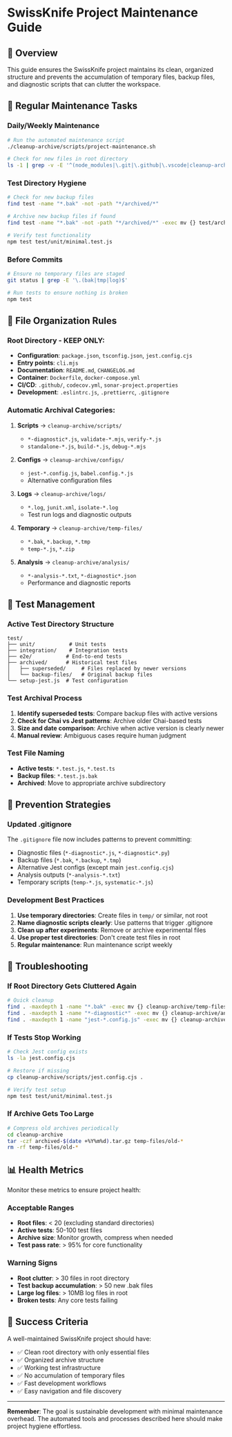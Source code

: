 # SwissKnife Project Maintenance Guide

## 🎯 Overview

This guide ensures the SwissKnife project maintains its clean, organized structure and prevents the accumulation of temporary files, backup files, and diagnostic scripts that can clutter the workspace.

## 🧹 Regular Maintenance Tasks

### Daily/Weekly Maintenance
```bash
# Run the automated maintenance script
./cleanup-archive/scripts/project-maintenance.sh

# Check for new files in root directory
ls -1 | grep -v -E '^(node_modules|\.git|\.github|\.vscode|cleanup-archive|test|src|docs|coverage|dist|archived|benchmark|benchmarks|deploy|goose|ipfs_accelerate_js|lilypad-docs|logs|scripts|solution_tests|types)$'
```

### Test Directory Hygiene
```bash
# Check for new backup files
find test -name "*.bak" -not -path "*/archived/*"

# Archive new backup files if found
find test -name "*.bak" -not -path "*/archived/*" -exec mv {} test/archived/backup-files/bak/ \;

# Verify test functionality
npm test test/unit/minimal.test.js
```

### Before Commits
```bash
# Ensure no temporary files are staged
git status | grep -E '\.(bak|tmp|log)$'

# Run tests to ensure nothing is broken
npm test
```

## 📁 File Organization Rules

### Root Directory - KEEP ONLY:
- **Configuration**: `package.json`, `tsconfig.json`, `jest.config.cjs`
- **Entry points**: `cli.mjs`
- **Documentation**: `README.md`, `CHANGELOG.md`
- **Container**: `Dockerfile`, `docker-compose.yml`
- **CI/CD**: `.github/`, `codecov.yml`, `sonar-project.properties`
- **Development**: `.eslintrc.js`, `.prettierrc`, `.gitignore`

### Automatic Archival Categories:
1. **Scripts** → `cleanup-archive/scripts/`
   - `*-diagnostic*.js`, `validate-*.mjs`, `verify-*.js`
   - `standalone-*.js`, `build-*.js`, `debug-*.mjs`

2. **Configs** → `cleanup-archive/configs/`
   - `jest-*.config.js`, `babel.config.*.js`
   - Alternative configuration files

3. **Logs** → `cleanup-archive/logs/`
   - `*.log`, `junit.xml`, `isolate-*.log`
   - Test run logs and diagnostic outputs

4. **Temporary** → `cleanup-archive/temp-files/`
   - `*.bak`, `*.backup`, `*.tmp`
   - `temp-*.js`, `*.zip`

5. **Analysis** → `cleanup-archive/analysis/`
   - `*-analysis-*.txt`, `*-diagnostic*.json`
   - Performance and diagnostic reports

## 🧪 Test Management

### Active Test Directory Structure
```
test/
├── unit/           # Unit tests
├── integration/    # Integration tests
├── e2e/           # End-to-end tests
├── archived/      # Historical test files
│   ├── superseded/     # Files replaced by newer versions
│   └── backup-files/   # Original backup files
└── setup-jest.js  # Test configuration
```

### Test Archival Process
1. **Identify superseded tests**: Compare backup files with active versions
2. **Check for Chai vs Jest patterns**: Archive older Chai-based tests
3. **Size and date comparison**: Archive when active version is clearly newer
4. **Manual review**: Ambiguous cases require human judgment

### Test File Naming
- **Active tests**: `*.test.js`, `*.test.ts`
- **Backup files**: `*.test.js.bak`
- **Archived**: Move to appropriate archive subdirectory

## 🚫 Prevention Strategies

### Updated .gitignore
The `.gitignore` file now includes patterns to prevent committing:
- Diagnostic files (`*-diagnostic*.js`, `*-diagnostic*.py`)
- Backup files (`*.bak`, `*.backup`, `*.tmp`)
- Alternative Jest configs (except main `jest.config.cjs`)
- Analysis outputs (`*-analysis-*.txt`)
- Temporary scripts (`temp-*.js`, `systematic-*.js`)

### Development Best Practices
1. **Use temporary directories**: Create files in `temp/` or similar, not root
2. **Name diagnostic scripts clearly**: Use patterns that trigger .gitignore
3. **Clean up after experiments**: Remove or archive experimental files
4. **Use proper test directories**: Don't create test files in root
5. **Regular maintenance**: Run maintenance script weekly

## 🔧 Troubleshooting

### If Root Directory Gets Cluttered Again
```bash
# Quick cleanup
find . -maxdepth 1 -name "*.bak" -exec mv {} cleanup-archive/temp-files/ \;
find . -maxdepth 1 -name "*-diagnostic*" -exec mv {} cleanup-archive/analysis/ \;
find . -maxdepth 1 -name "jest-*.config.js" -exec mv {} cleanup-archive/configs/ \;
```

### If Tests Stop Working
```bash
# Check Jest config exists
ls -la jest.config.cjs

# Restore if missing
cp cleanup-archive/scripts/jest.config.cjs .

# Verify test setup
npm test test/unit/minimal.test.js
```

### If Archive Gets Too Large
```bash
# Compress old archives periodically
cd cleanup-archive
tar -czf archived-$(date +%Y%m%d).tar.gz temp-files/old-*
rm -rf temp-files/old-*
```

## 📊 Health Metrics

Monitor these metrics to ensure project health:

### Acceptable Ranges
- **Root files**: < 20 (excluding standard directories)
- **Active tests**: 50-100 test files
- **Archive size**: Monitor growth, compress when needed
- **Test pass rate**: > 95% for core functionality

### Warning Signs
- **Root clutter**: > 30 files in root directory
- **Test backup accumulation**: > 50 new .bak files
- **Large log files**: > 10MB log files in root
- **Broken tests**: Any core tests failing

## 🎯 Success Criteria

A well-maintained SwissKnife project should have:
- ✅ Clean root directory with only essential files
- ✅ Organized archive structure
- ✅ Working test infrastructure
- ✅ No accumulation of temporary files
- ✅ Fast development workflows
- ✅ Easy navigation and file discovery

---

**Remember**: The goal is sustainable development with minimal maintenance overhead. The automated tools and processes described here should make project hygiene effortless.
